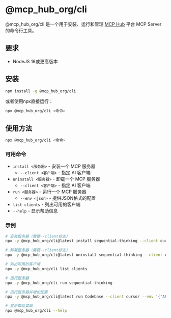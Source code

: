 # @mcp_hub_org/cli

@mcp_hub_org/cli 是一个用于安装、运行和管理 [MCP Hub](https://www.mcp-cn.com/) 平台 MCP Server 的命令行工具。

## 要求

- NodeJS 18或更高版本

## 安装

```bash
npm install -g @mcp_hub_org/cli
```

或者使用npx直接运行：

```bash
npx @mcp_hub_org/cli <命令>
```

## 使用方法

```bash
npx @mcp_hub_org/cli <命令>
```

### 可用命令

- `install <服务器>` - 安装一个 MCP 服务器
  - `--client <客户端>` - 指定 AI 客户端
- `uninstall <服务器>` - 卸载一个 MCP 服务器
  - `--client <客户端>` - 指定 AI 客户端
- `run <服务器>` - 运行一个 MCP 服务器
  - `--env <json>` - 提供JSON格式的配置
- `list clients` - 列出可用的客户端
- `--help` - 显示帮助信息

### 示例

```bash
# 安装服务器（需要--client标志）
npx -y @mcp_hub_org/cli@latest install sequential-thinking --client cursor

# 卸载服务器（需要--client标志）
npx -y @mcp_hub_org/cli@latest uninstall sequential-thinking --client cursor

# 列出可用的客户端
npx -y @mcp_hub_org/cli list clients

# 运行服务器
npx -y @mcp_hub_org/cli run sequential-thinking

# 运行服务器并增加配置
npx -y @mcp_hub_org/cli@latest run Codebase --client cursor --env '{"API_TOKEN":"<填入你的API_TOKEN>"}'

# 显示帮助菜单
npx @mcp_hub_org/cli --help
```